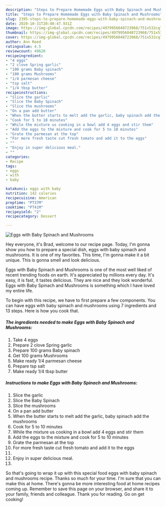 ```yaml
---
description: "Steps to Prepare Homemade Eggs with Baby Spinach and Mushrooms"
title: "Steps to Prepare Homemade Eggs with Baby Spinach and Mushrooms"
slug: 2395-steps-to-prepare-homemade-eggs-with-baby-spinach-and-mushrooms
date: 2020-10-31T20:40:47.931Z
image: https://img-global.cpcdn.com/recipes/4979956048723968/751x532cq70/eggs-with-baby-spinach-and-mushrooms-recipe-main-photo.jpg
thumbnail: https://img-global.cpcdn.com/recipes/4979956048723968/751x532cq70/eggs-with-baby-spinach-and-mushrooms-recipe-main-photo.jpg
cover: https://img-global.cpcdn.com/recipes/4979956048723968/751x532cq70/eggs-with-baby-spinach-and-mushrooms-recipe-main-photo.jpg
author: Ann Reed
ratingvalue: 4.5
reviewcount: 49620
recipeingredient:
- "4 eggs"
- "2 clove Spring garlic"
- "100 grams Baby spinach"
- "100 grams Mushrooms"
- "1/4 parmesan cheese"
- "tsp salt"
- "1/4 tbsp butter"
recipeinstructions:
- "Slice the garlic"
- "Slice the Baby Spinach"
- "Slice the mushrooms"
- "On a pan add butter"
- "When the butter starts to melt add the garlic, baby spinach add the mushrooms"
- "Cook for 5 to 10 minutes"
- "While the mixture us cooking in a bowl add 4 eggs and stir them"
- "Add the eggs to the mixture and cook for 5 to 10 minutes"
- "Grate the parmesan at the top"
- "For more fresh taste cut fresh tomato and add it to the eggs"
- ""
- "Enjoy in super delicious meal."
- ""
categories:
- Recipe
tags:
- eggs
- with
- baby

katakunci: eggs with baby 
nutrition: 142 calories
recipecuisine: American
preptime: "PT37M"
cooktime: "PT41M"
recipeyield: "2"
recipecategory: Dessert

---
```



![Eggs with Baby Spinach and Mushrooms](https://img-global.cpcdn.com/recipes/4979956048723968/751x532cq70/eggs-with-baby-spinach-and-mushrooms-recipe-main-photo.jpg)

Hey everyone, it's Brad, welcome to our recipe page. Today, I'm gonna show you how to prepare a special dish, eggs with baby spinach and mushrooms. It is one of my favorites. This time, I'm gonna make it a bit unique. This is gonna smell and look delicious.



Eggs with Baby Spinach and Mushrooms is one of the most well liked of recent trending foods on earth. It's appreciated by millions every day. It's easy, it is fast, it tastes delicious. They are nice and they look wonderful. Eggs with Baby Spinach and Mushrooms is something which I have loved my entire life.


To begin with this recipe, we have to first prepare a few components. You can have eggs with baby spinach and mushrooms using 7 ingredients and 13 steps. Here is how you cook that.

<!--inarticleads1-->

##### The ingredients needed to make Eggs with Baby Spinach and Mushrooms:

1. Take 4 eggs
1. Prepare 2 clove Spring garlic
1. Prepare 100 grams Baby spinach
1. Get 100 grams Mushrooms
1. Make ready 1/4 parmesan cheese
1. Prepare tsp salt
1. Make ready 1/4 tbsp butter




<!--inarticleads2-->

##### Instructions to make Eggs with Baby Spinach and Mushrooms:

1. Slice the garlic
1. Slice the Baby Spinach
1. Slice the mushrooms
1. On a pan add butter
1. When the butter starts to melt add the garlic, baby spinach add the mushrooms
1. Cook for 5 to 10 minutes
1. While the mixture us cooking in a bowl add 4 eggs and stir them
1. Add the eggs to the mixture and cook for 5 to 10 minutes
1. Grate the parmesan at the top
1. For more fresh taste cut fresh tomato and add it to the eggs
1. 
1. Enjoy in super delicious meal.
1. 




So that's going to wrap it up with this special food eggs with baby spinach and mushrooms recipe. Thanks so much for your time. I'm sure that you can make this at home. There's gonna be more interesting food at home recipes coming up. Remember to save this page on your browser, and share it to your family, friends and colleague. Thank you for reading. Go on get cooking!
